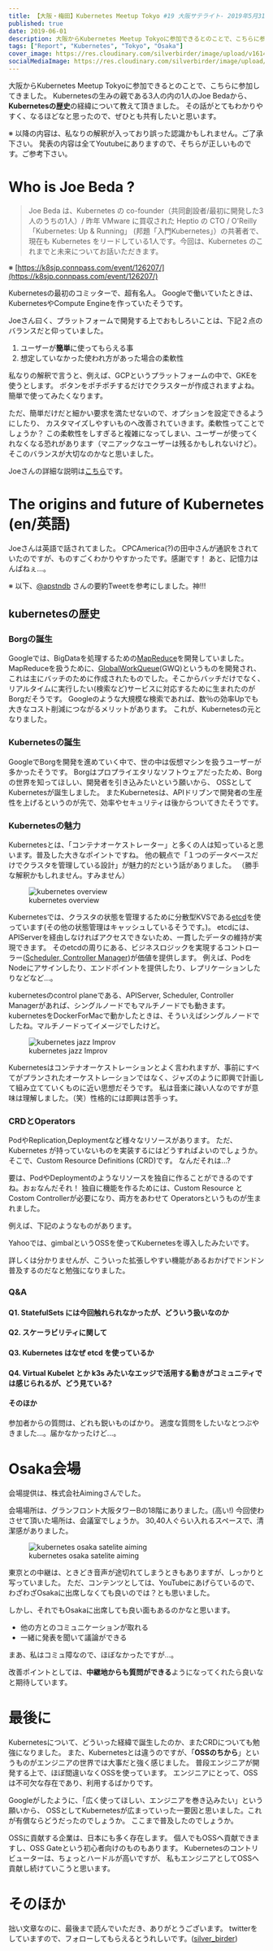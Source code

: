```yaml
---
title: 【大阪・梅田】Kubernetes Meetup Tokyo #19 大阪サテライト- 2019年5月31日参加レポート
published: true
date: 2019-06-01
description: 大阪からKubernetes Meetup Tokyoに参加できるとのことで、こちらに参加してきました。Kubernetesの生みの親である3人の内の1人のJoe Bedaから、Kubernetesの歴史の経緯について教えて頂きました。その話がとてもわかりやすく、なるほどなと思ったので、ぜひとも共有したいと思います。
tags: ["Report", "Kubernetes", "Tokyo", "Osaka"]
cover_image: https://res.cloudinary.com/silverbirder/image/upload/v1614428700/silver-birder.github.io/blog/kubernetes_osaka_satellite.png
socialMediaImage: https://res.cloudinary.com/silverbirder/image/upload/v1614428700/silver-birder.github.io/blog/kubernetes_osaka_satellite.png
---
```


大阪からKubernetes Meetup Tokyoに参加できるとのことで、こちらに参加してきました。
Kubernetesの生みの親である3人の内の1人のJoe Bedaから、**Kubernetesの歴史**の経緯について教えて頂きました。
その話がとてもわかりやすく、なるほどなと思ったので、ぜひとも共有したいと思います。

<iframely-embed url="https://k8sjp-osaka.connpass.com/event/131981/"></iframely-embed>

※ 以降の内容は、私なりの解釈が入っており誤った認識かもしれません。ご了承下さい。
発表の内容は全てYoutubeにありますので、そちらが正しいものです。ご参考下さい。

<o-embed url="https://www.youtube.com/watch?v=ETHGx8_Q-1k" proxy="https://silverbirder-cors-anywhere.herokuapp.com/"></o-embed>

<!--  TODO: TOC -->

# Who is Joe Beda ?
> Joe Beda は、Kubernetes の co-founder（共同創設者/最初に開発した3人のうちの1人）/ 昨年 VMware に買収された Heptio の CTO / O'Reilly「Kubernetes: Up & Running」 (邦題「入門Kubernetes」）の共著者で、現在も Kubernetes をリードしている1人です。今回は、Kubernetes のこれまでと未来についてお話いただきます。

※ [https://k8sjp.connpass.com/event/126207/](https://k8sjp.connpass.com/event/126207/)

Kubernetesの最初のコミッターで、超有名人。
Googleで働いていたときは、KubernetesやCompute Engineを作っていたそうです。

Joeさん曰く、プラットフォームで開発する上でおもしろいことは、下記２点のバランスだと仰っていました。

1. ユーザーが**簡単**に使ってもらえる事
2. 想定していなかった使われ方があった場合の柔軟性

私なりの解釈で言うと、例えば、GCPというプラットフォームの中で、GKEを使うとします。
ボタンをポチポチするだけでクラスターが作成されますよね。簡単で使ってみたくなります。

ただ、簡単だけだと細かい要求を満たせないので、オプションを設定できるようにしたり、
カスタマイズしやすいものへ改善されていきます。柔軟性ってことでしょうか？
この柔軟性をしすぎると複雑になってしまい、ユーザーが使ってくれなくなる恐れがあります（マニアックなユーザーは残るかもしれないけど）。
そこのバランスが大切なのかなと思いました。

Joeさんの詳細な説明は[こちら](https://www.linkedin.com/in/jbeda)です。

# The origins and future of Kubernetes (en/英語)
Joeさんは英語で話されてました。
CPCAmerica(?)の田中さんが通訳をされていたのですが、ものすごくわかりやすかったです。感謝です！
あと、記憶力はんぱねぇ...。

<o-embed url="https://twitter.com/mumoshu/status/1134438272518635521?s=20" proxy="https://silverbirder-cors-anywhere.herokuapp.com/"></o-embed>

※ 以下、[@‏apstndb](https://twitter.com/apstndb) さんの要約Tweetを参考にしました。神!!!

<o-embed url="https://twitter.com/silver_birder/status/1134406467744804864?s=20" proxy="https://silverbirder-cors-anywhere.herokuapp.com/"></o-embed>

## kubernetesの歴史
### Borgの誕生
Googleでは、BigDataを処理するための[MapReduce](https://ja.wikipedia.org/wiki/MapReduce)を開発していました。
MapReduceを扱うために、[GlobalWorkQueue](https://www.slideshare.net/hasanveldstra/the-anatomy-of-the-google-architecture-fina-lv11/34-GWQ_Google_Workqueue_ulliBatch_SubmissionScheduler)(GWQ)というものを開発され、これは主にバッチのために作成されたものでした。そこからバッチだけでなく、リアルタイムに実行したい(検索など)サービスに対応するために生まれたのがBorgだそうです。
Googleのような大規模な検索であれば、数％の効率Upでも大きなコスト削減につながるメリットがあります。
これが、Kubernetesの元となりました。

### Kubernetesの誕生
GoogleでBorgを開発を進めていく中で、世の中は仮想マシンを扱うユーザーが多かったそうです。
Borgはプロプライエタリなソフトウェアだったため、Borgの世界を知ってほしい、開発者を引き込みたいという願いから、
OSSとしてKubernetesが誕生しました。
またKubernetesは、APIドリブンで開発者の生産性を上げるというのが先で、効率やセキュリティは後からついてきたそうです。

### Kubernetesの魅力
Kubernetesとは、「コンテナオーケストレーター」と多くの人は知っていると思います。普及した大きなポイントですね。
他の観点で「１つのデータベースだけでクラスタを管理している設計」が魅力的だという話がありました。
（勝手な解釈かもしれません。すみません）

<figure title="kubernetes overview">
<img alt="kubernetes overview" src="https://res.cloudinary.com/silverbirder/image/upload/v1614428761/silver-birder.github.io/blog/google_kubernetes_overview.png">
<figcaption>kubernetes overview</figcaption>
</figure>

Kubernetesでは、クラスタの状態を管理するために分散型KVSである[etcd](https://github.com/etcd-io/etcd)を使っています(その他の状態管理はキャッシュしているそうです。)。
etcdには、APIServerを経由しなければアクセスできないため、一貫したデータの維持が実現できます。
そのetcdの周りにある、ビジネスロジックを実現するコントローラー([Scheduler, Controller Manager](https://kubernetes.io/docs/concepts/overview/components/))が価値を提供します。
例えば、PodをNodeにアサインしたり、エンドポイントを提供したり、レプリケーションしたりなどなど...。

kubernetesのcontrol planeである、APIServer, Scheduler, Controller Managerがあれば、シングルノードでもマルチノードでも動きます。
kubernetesをDockerForMacで動かしたときは、そういえばシングルノードでしたね。マルチノードってイメージでしたけど。

<figure title="kubernetes jazz Improv">
<img alt="kubernetes jazz Improv" src="https://res.cloudinary.com/silverbirder/image/upload/v1614428854/silver-birder.github.io/blog/google_kubernetes_jazz_Improv.png">
<figcaption>kubernetes jazz Improv</figcaption>
</figure>

Kubernetesはコンテナオーケストレーションとよく言われますが、事前にすべてがプランされたオーケストレーションではなく、ジャズのように即興で計画して組み立てていくものに近い思想だそうです。
私は音楽に疎い人なのですが意味は理解しました。（笑）性格的には即興は苦手っす。

### CRDとOperators
PodやReplication,Deploymentなど様々なリソースがあります。
ただ、Kubernetes が持っていないものを実装するにはどうすればよいのでしょうか。
そこで、Custom Resource Definitions (CRD)です。
なんだそれは...?

<iframely-embed url="https://kubernetes.io/docs/concepts/extend-kubernetes/api-extension/custom-resources/"></iframely-embed>

<iframely-embed url="https://qiita.com/cvusk/items/773e222e0971a5391a51"></iframely-embed>

要は、PodやDeploymentのようなリソースを独自に作ることができるのですね。おぉなんだそれ！
独自に機能を作るためには、Custom Resource と Costom Controllerが必要になり、両方をあわせて
Operatorsというものが生まれました。

例えば、下記のようなものがあります。
<iframely-embed url="https://github.com/oracle/mysql-operator"></iframely-embed>

<iframely-embed url="https://github.com/kubeflow/tf-operator"></iframely-embed>

Yahooでは、gimbalというOSSを使ってKubernetesを導入したみたいです。
<iframely-embed url="https://github.com/heptio/gimbal"></iframely-embed>

<iframely-embed url="https://techblog.yahoo.co.jp/advent-calendar-2018/oss-gimbal/"></iframely-embed>

詳しくは分かりませんが、こういった拡張しやすい機能があるおかげでドンドン普及するのだなと勉強になりました。

### Q&A
#### Q1. StatefulSets には今回触れられなかったが、どういう扱いなのか

<o-embed url="https://twitter.com/apstndb/status/1134409892033261569?s=20" proxy="https://silverbirder-cors-anywhere.herokuapp.com/"></o-embed>

#### Q2. スケーラビリティに関して

<o-embed url="https://twitter.com/apstndb/status/1134410827627487232?s=20" proxy="https://silverbirder-cors-anywhere.herokuapp.com/"></o-embed>

#### Q3. Kubernetes はなぜ etcd を使っているか

<o-embed url="https://twitter.com/apstndb/status/1134411776009785345?s=20" proxy="https://silverbirder-cors-anywhere.herokuapp.com/"></o-embed>

<o-embed url="https://twitter.com/apstndb/status/1134412148237512705?s=20" proxy="https://silverbirder-cors-anywhere.herokuapp.com/"></o-embed>

<o-embed url="https://twitter.com/apstndb/status/1134412317439844352?s=20" proxy="https://silverbirder-cors-anywhere.herokuapp.com/"></o-embed>

#### Q4. Virtual Kubelet とか k3s みたいなエッジで活用する動きがコミュニティでは感じられるが、どう見ている?

<o-embed url="https://twitter.com/apstndb/status/1134413224839745536?s=20" proxy="https://silverbirder-cors-anywhere.herokuapp.com/"></o-embed>

<o-embed url="https://twitter.com/apstndb/status/1134413431316987904?s=20" proxy="https://silverbirder-cors-anywhere.herokuapp.com/"></o-embed>

#### そのほか

参加者からの質問は、どれも鋭いものばかり。
適度な質問をしたいなとつぶやきました...。届かなかったけど...。
<o-embed url="https://twitter.com/silver_birder/status/1134412867988480000?s=20" proxy="https://silverbirder-cors-anywhere.herokuapp.com/"></o-embed>

# Osaka会場
会場提供は、株式会社Aimingさんでした。

<iframely-embed url="https://aiming-inc.com/ja/"></iframely-embed>

会場場所は、グランフロント大阪タワーBの18階にありました。(高い!)
今回使わさせて頂いた場所は、会議室でしょうか。
30,40人ぐらい入れるスペースで、清潔感がありました。

<figure title="kubernetes osaka satelite aiming">
<img alt="kubernetes osaka satelite aiming" src="https://res.cloudinary.com/silverbirder/image/upload/v1614428802/silver-birder.github.io/blog/kubernetes_osaka_satelite_aiming.jpg">
<figcaption>kubernetes osaka satelite aiming</figcaption>
</figure>

東京との中継は、ときどき音声が途切れてしまうときもありますが、しっかりと写っていました。
ただ、コンテンツとしては、YouTubeにあげらているので、わざわざOsakaに出席しなくても良いのでは？とも思いました。

しかし、それでもOsakaに出席しても良い面もあるのかなと思います。

* 他の方とのコミュニケーションが取れる
* 一緒に発表を聞いて議論ができる

まあ、私はコミュ障なので、ほぼなかったですが...。

改善ポイントとしては、**中継地からも質問ができる**ようになってくれたら良いなと期待しています。

# 最後に
Kubernetesについて、どういった経緯で誕生したのか、またCRDについても勉強になりました。
また、Kubernetesとは違うのですが、「**OSSのちから**」というものがエンジニアの世界では大事だと強く感じました。
普段エンジニアが開発する上で、ほぼ間違いなくOSSを使っています。
エンジニアにとって、OSSは不可欠な存在であり、利用するばかりです。

Googleがしたように、「広く使ってほしい、エンジニアを巻き込みたい」という願いから、
OSSとしてKubernetesが広まっていった一要因と思いました。これが有償ならどうだったのでしょうか。
ここまで普及したのでしょうか。

OSSに貢献する企業は、日本にも多く存在します。
個人でもOSSへ貢献できますし、OSS Gateという初心者向けのものもあります。
Kubernetesのコントリビューターは、ちょっとハードルが高いですが、
私もエンジニアとしてOSSへ貢献し続けていこうと思います。

# そのほか
拙い文章なのに、最後まで読んでいただき、ありがとうございます。
twitterをしていますので、フォローしてもらえるとうれしいです。([silver_birder](https://twitter.com/silver_birder))
